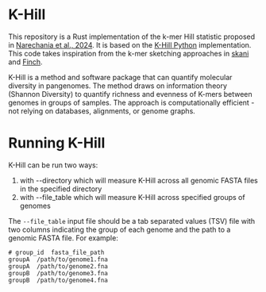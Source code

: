 # K-Hill

This repository is a Rust implementation of the k-mer Hill statistic proposed in [Narechania et al., 2024](https://pmc.ncbi.nlm.nih.gov/articles/PMC11529847). It is based on the [K-Hill Python](https://github.com/deanbobo/khill) implementation. This code takes inspiration from the k-mer sketching approaches in [skani](https://github.com/bluenote-1577/skani) and [Finch](https://github.com/onecodex/finch-rs).

K-Hill is a method and software package that can quantify molecular diversity in pangenomes. The method draws on information theory (Shannon Diversity) to quantify richness and evenness of K-mers between genomes in groups of samples. The approach is computationally efficient - not relying on databases, alignments, or genome graphs.

# Running K-Hill

K-Hill can be run two ways:
1. with --directory which will measure K-Hill across all genomic FASTA files in the specified directory
2. with --file_table which will measure K-Hill across specified groups of genomes

The `--file_table` input file should be a tab separated values (TSV) file with two columns indicating the group of each genome and the path to a genomic FASTA file. For example:

```
# group_id  fasta_file_path
groupA  /path/to/genome1.fna
groupA  /path/to/genome2.fna
groupB  /path/to/genome3.fna
groupB  /path/to/genome4.fna
```
